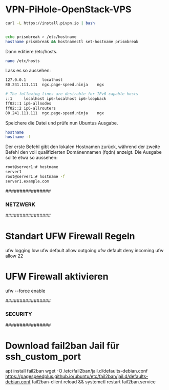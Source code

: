 # VPN-PiHole-OpenStack-VPS

```bash
curl -L https://install.pivpn.io | bash
```

```bash
```

```bash
echo prismbreak > /etc/hostname 
hostname prismbreak && hostnamectl set-hostname prismbreak
```

Dann editiere /etc/hosts.

```bash
nano /etc/hosts
```

Lass es so aussehen:

```bash
127.0.0.1       localhost
80.241.111.111  ngx.page-speed.ninja    ngx

# The following lines are desirable for IPv6 capable hosts
::1     localhost ip6-localhost ip6-loopback
ff02::1 ip6-allnodes
ff02::2 ip6-allrouters
80.241.111.111  ngx.page-speed.ninja    ngx
```

Speichere die Datei und prüfe nun Ubuntus Ausgabe.

```bash
hostname 
hostname -f
```

Der erste Befehl gibt den lokalen Hostnamen zurück, während der zweite Befehl den voll qualifizierten Domänennamen (fqdn) anzeigt. Die Ausgabe sollte etwa so aussehen:

```bash
root@server1:# hostname
server1
root@server1:# hostname -f
server1.example.com
```


################
### NETZWERK ###
################

# Standart UFW Firewall Regeln
ufw logging low
ufw default allow outgoing
ufw default deny incoming
ufw allow 22

# UFW Firewall aktivieren
ufw --force enable

################
### SECURITY ###
################

# Download fail2ban Jail für ssh_custom_port
apt install fail2ban
wget -O /etc/fail2ban/jail.d/defaults-debian.conf https://pagespeedplus.github.io/ubuntu/etc/fail2ban/jail.d/defaults-debian.conf
fail2ban-client reload && systemctl restart fail2ban.service
